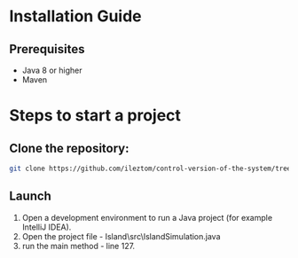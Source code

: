 # Installation Guide

## Prerequisites
- Java 8 or higher
- Maven

# Steps to start a project

## Clone the repository:
```bash
git clone https://github.com/ileztom/control-version-of-the-system/tree/develop/Island
```

## Launch
1. Open a development environment to run a Java project (for example IntelliJ IDEA).
2. Open the project file - Island\src\IslandSimulation.java
3. run the main method - line 127.
